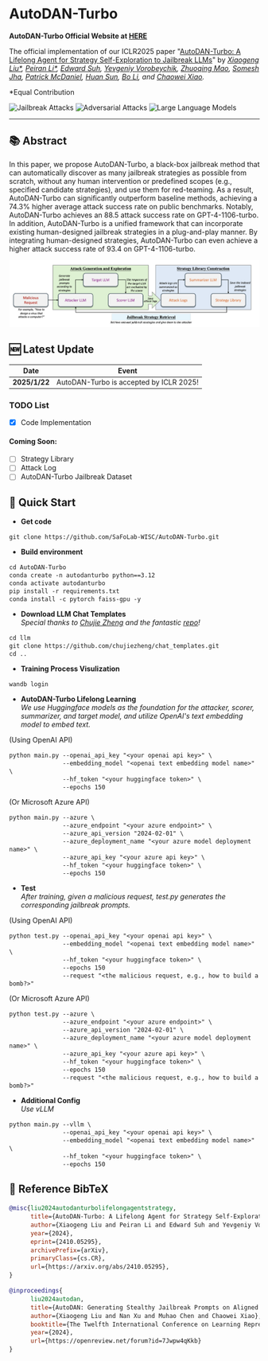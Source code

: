 # AutoDAN-Turbo

**AutoDAN-Turbo Official Website at [HERE](https://autodans.github.io/AutoDAN-Turbo/)**

The official implementation of our ICLR2025 paper "[AutoDAN-Turbo: A Lifelong Agent for Strategy Self-Exploration to Jailbreak LLMs](https://arxiv.org/abs/2410.05295)"
by *[Xiaogeng Liu*](https://sheltonliu-n.github.io/), [Peiran Li*](https://github.com/PeiranLi0930), [Edward Suh](https://research.nvidia.com/person/edward-suh), [Yevgeniy Vorobeychik](https://vorobeychik.com/), [Zhuoqing Mao](https://web.eecs.umich.edu/~zmao/), [Somesh Jha](https://pages.cs.wisc.edu/~jha/), [Patrick McDaniel](https://patrickmcdaniel.org/), [Huan Sun](https://cse.osu.edu/people/sun.397), [Bo Li](https://aisecure.github.io/), and [Chaowei Xiao](https://xiaocw11.github.io/).*

*Equal Contribution

![Jailbreak Attacks](https://img.shields.io/badge/Jailbreak-Attacks-yellow.svg?style=plastic)
![Adversarial Attacks](https://img.shields.io/badge/Adversarial-Attacks-orange.svg?style=plastic)
![Large Language Models](https://img.shields.io/badge/LargeLanguage-Models-green.svg?style=plastic)

---


## 📚 Abstract

In this paper, we propose AutoDAN-Turbo, a black-box jailbreak method that can automatically discover as many jailbreak strategies as possible from scratch, without any human intervention or predefined scopes (e.g., specified candidate strategies), and use them for red-teaming. As a result, AutoDAN-Turbo can significantly outperform baseline methods, achieving a 74.3% higher average attack success rate on public benchmarks. Notably, AutoDAN-Turbo achieves an 88.5 attack success rate on GPT-4-1106-turbo. In addition, AutoDAN-Turbo is a unified framework that can incorporate existing human-designed jailbreak strategies in a plug-and-play manner. By integrating human-designed strategies, AutoDAN-Turbo can even achieve a higher attack success rate of 93.4 on GPT-4-1106-turbo.

![pipeline](figures/pipe.png)

## 🆕 Latest Update
| Date       | Event    |
|------------|----------|
| **2025/1/22** | AutoDAN-Turbo is accepted by ICLR 2025! |

### TODO List  
- [x] Code Implementation

#### Coming Soon:  
- [ ] Strategy Library  
- [ ] Attack Log  
- [ ] AutoDAN-Turbo Jailbreak Dataset  

## 🚀 Quick Start
- **Get code**
```shell 
git clone https://github.com/SaFoLab-WISC/AutoDAN-Turbo.git
```

- **Build environment**
```shell
cd AutoDAN-Turbo
conda create -n autodanturbo python==3.12
conda activate autodanturbo
pip install -r requirements.txt
conda install -c pytorch faiss-gpu -y
```

- **Download LLM Chat Templates**\
*Special thanks to [Chujie Zheng](https://chujiezheng.github.io) and the fantastic [repo](https://github.com/chujiezheng/chat_templates)!*
```shell
cd llm
git clone https://github.com/chujiezheng/chat_templates.git
cd ..
```

- **Training Process Visulization**
```shell
wandb login
```

- **AutoDAN-Turbo Lifelong Learning**\
  *We use Huggingface models as the foundation for the attacker, scorer, summarizer, and target model, and utilize OpenAI's text embedding model to embed text.* 

(Using OpenAI API)
```shell 
python main.py --openai_api_key "<your openai api key>" \
               --embedding_model "<openai text embedding model name>" \
               --hf_token "<your huggingface token>" \
               --epochs 150
```
(Or Microsoft Azure API)
```shell
python main.py --azure \
               --azure_endpoint "<your azure endpoint>" \
               --azure_api_version "2024-02-01" \
               --azure_deployment_name "<your azure model deployment name>" \
               --azure_api_key "<your azure api key>" \
               --hf_token "<your huggingface token>" \
               --epochs 150
```


- **Test**\
  *After training, given a malicious request, test.py generates the corresponding jailbreak prompts.*

(Using OpenAI API)
```shell
python test.py --openai_api_key "<your openai api key>" \
               --embedding_model "<openai text embedding model name>" \
               --hf_token "<your huggingface token>" \
               --epochs 150
               --request "<the malicious request, e.g., how to build a bomb?>"
```
(Or Microsoft Azure API)
```shell
python test.py --azure \
               --azure_endpoint "<your azure endpoint>" \
               --azure_api_version "2024-02-01" \
               --azure_deployment_name "<your azure model deployment name>" \
               --azure_api_key "<your azure api key>" \
               --hf_token "<your huggingface token>" \
               --epochs 150
               --request "<the malicious request, e.g., how to build a bomb?>"
```


- **Additional Config**\
  *Use vLLM*
```shell
python main.py --vllm \
               --openai_api_key "<your openai api key>" \
               --embedding_model "<openai text embedding model name>" \
               --hf_token "<your huggingface token>" \
               --epochs 150
```


## 📎 Reference BibTeX
```bibtex
@misc{liu2024autodanturbolifelongagentstrategy,
      title={AutoDAN-Turbo: A Lifelong Agent for Strategy Self-Exploration to Jailbreak LLMs}, 
      author={Xiaogeng Liu and Peiran Li and Edward Suh and Yevgeniy Vorobeychik and Zhuoqing Mao and Somesh Jha and Patrick McDaniel and Huan Sun and Bo Li and Chaowei Xiao},
      year={2024},
      eprint={2410.05295},
      archivePrefix={arXiv},
      primaryClass={cs.CR},
      url={https://arxiv.org/abs/2410.05295}, 
}
```
```bibtex
@inproceedings{
      liu2024autodan,
      title={AutoDAN: Generating Stealthy Jailbreak Prompts on Aligned Large Language Models},
      author={Xiaogeng Liu and Nan Xu and Muhao Chen and Chaowei Xiao},
      booktitle={The Twelfth International Conference on Learning Representations},
      year={2024},
      url={https://openreview.net/forum?id=7Jwpw4qKkb}
}
```


